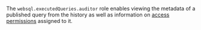 The `websql.executedQueries.auditor` role enables viewing the metadata of a published query from the history as well as information on [access permissions](../../../iam/concepts/access-control/index.md) assigned to it.
